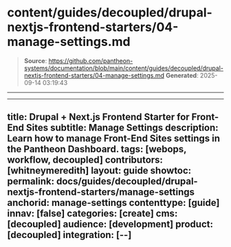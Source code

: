 # content/guides/decoupled/drupal-nextjs-frontend-starters/04-manage-settings.md

> **Source**: https://github.com/pantheon-systems/documentation/blob/main/content/guides/decoupled/drupal-nextjs-frontend-starters/04-manage-settings.md
> **Generated**: 2025-09-14 03:19:43

---

---
title: Drupal + Next.js Frontend Starter for Front-End Sites
subtitle: Manage Settings
description: Learn how to manage Front-End Sites settings in the Pantheon Dashboard.
tags: [webops, workflow, decoupled]
contributors: [whitneymeredith]
layout: guide
showtoc:
permalink: docs/guides/decoupled/drupal-nextjs-frontend-starters/manage-settings
anchorid: manage-settings
contenttype: [guide]
innav: [false]
categories: [create]
cms: [decoupled]
audience: [development]
product: [decoupled]
integration: [--]
---

<Partial file="decoupled-manage-settings.md" />